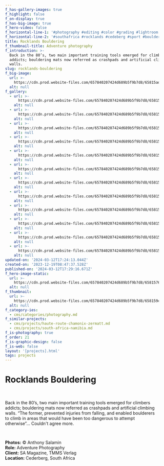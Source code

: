 ```yaml
---
f_has-gallery-images: true
f_highlight: false
f_on-display: true
f_has-big-image: true
f_hero-video: false
f_horizontal-line-1: '#photography #editing #color #grading #lightroom'
f_horizontal-line-2: '#southafrica #rocklands #cedeberg #sport #bouldering'
title: Rocklands Bouldering
f_thumbnail-title: Adventure photography
f_introduction: >-
  Back in the 80’s, two main important training tools emerged for climbers
  addicts; bouldering mats now referred as crashpads and artificial climbing
  walls.
slug: rocklands-bouldering
f_big-image:
  url: >-
    https://cdn.prod.website-files.com/657840207424d689b5f9b7d8/65815adc2b404f4f37c79e14_highlgiht.webp
  alt: null
f_gallery:
  - url: >-
      https://cdn.prod.website-files.com/657840207424d689b5f9b7d8/6581589e2db8dd9746883107_img_south-africa_02.webp
    alt: null
  - url: >-
      https://cdn.prod.website-files.com/657840207424d689b5f9b7d8/658158a0a05b9703586f07c3_img_south-africa_05.webp
    alt: null
  - url: >-
      https://cdn.prod.website-files.com/657840207424d689b5f9b7d8/658158a0f2887113a4c7982a_img_south-africa_06.webp
    alt: null
  - url: >-
      https://cdn.prod.website-files.com/657840207424d689b5f9b7d8/658158a0a9915a25484f955a_img_south-africa_07.jpg
    alt: null
  - url: >-
      https://cdn.prod.website-files.com/657840207424d689b5f9b7d8/658158a041501b68665cb7f2_img_south-africa_08.webp
    alt: null
  - url: >-
      https://cdn.prod.website-files.com/657840207424d689b5f9b7d8/658158a0d9f0b3d89c11431a_img_south-africa_09.webp
    alt: null
  - url: >-
      https://cdn.prod.website-files.com/657840207424d689b5f9b7d8/6581589f9bc86c0ec2ebfd33_img_south-africa_10.webp
    alt: null
  - url: >-
      https://cdn.prod.website-files.com/657840207424d689b5f9b7d8/6581589f946c0d9e786514f9_img_south-africa_11.webp
    alt: null
  - url: >-
      https://cdn.prod.website-files.com/657840207424d689b5f9b7d8/6581589fea74e8b64e52bb74_img_south-africa_14.webp
    alt: null
  - url: >-
      https://cdn.prod.website-files.com/657840207424d689b5f9b7d8/6581589fa11900005dc71b69_img_south-africa_13.webp
    alt: null
  - url: >-
      https://cdn.prod.website-files.com/657840207424d689b5f9b7d8/658158a1e103950e58f6d940_img_south-africa_12.webp
    alt: null
  - url: >-
      https://cdn.prod.website-files.com/657840207424d689b5f9b7d8/6581589fa5113138f3362029_img_south-africa_04.webp
    alt: null
updated-on: '2024-03-12T17:24:13.044Z'
created-on: '2023-12-19T08:47:37.528Z'
published-on: '2024-03-12T17:29:16.671Z'
f_hero-image-static:
  url: >-
    https://cdn.prod.website-files.com/657840207424d689b5f9b7d8/6581576b11e4fef2ecfff978_higlight.webp
  alt: null
f_thumbnail:
  url: >-
    https://cdn.prod.website-files.com/657840207424d689b5f9b7d8/658159c184a5125d9408f7db_thumbnail.webp
  alt: null
f_category-ies:
  - cms/categories/photography.md
f_similar-projects:
  - cms/projects/haute-route-chamonix-zermatt.md
  - cms/projects/south-africa-namibia.md
f_is-photography: true
f_order: 21
f_is-graphic-design: false
f_is-web: false
layout: '[projects].html'
tags: projects
---
```


Rocklands Bouldering
====================

‍

Back in the 80’s, two main important training tools emerged for climbers addicts; bouldering mats now referred as crashpads and artificial climbing walls. “The former, prevented injuries from falling, and enabled boulderers to climb in areas that would have been too dangerous to attempt otherwise”... Couldn't agree more.

‍

**Photos:** © Anthony Salamin  
**Role:** Adventure Photography  
**Client:** SA Magazine, TMMS Verlag  
**Location:** Cederberg, South Africa
